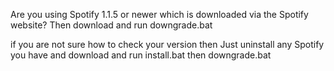Are you using Spotify 1.1.5 or newer which is downloaded via the Spotify website?
Then download and run downgrade.bat

if you are not sure how to check your version then Just uninstall any Spotify you have and download and run install.bat then downgrade.bat

